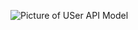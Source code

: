 ![Picture of USer API Model](https://github.com/nguyensjsu/cmpe281-radhikasrinivasan8/blob/master/User_API_Model.png)
